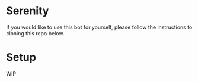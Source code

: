 # Serenity
If you would like to use this bot for yourself, please follow the instructions to cloning this repo below.
# Setup
WIP
